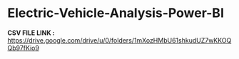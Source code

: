 # Electric-Vehicle-Analysis-Power-BI



**CSV FILE LINK :**   https://drive.google.com/drive/u/0/folders/1mXozHMbU61shkudUZ7wKKOQQb97fKio9

